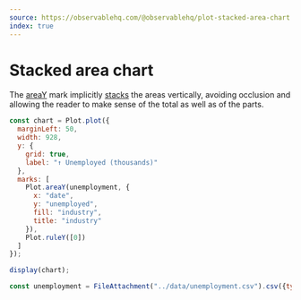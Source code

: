 ```yaml
---
source: https://observablehq.com/@observablehq/plot-stacked-area-chart
index: true
---
```


# Stacked area chart

The [areaY](https://observablehq.com/plot/marks/area) mark implicitly [stacks](https://observablehq.com/plot/features/stack) the areas vertically, avoiding occlusion and allowing the reader to make sense of the total as well as of the parts.

```js echo
const chart = Plot.plot({
  marginLeft: 50,
  width: 928,
  y: {
    grid: true,
    label: "↑ Unemployed (thousands)"
  },
  marks: [
    Plot.areaY(unemployment, {
      x: "date",
      y: "unemployed",
      fill: "industry",
      title: "industry"
    }),
    Plot.ruleY([0])
  ]
});

display(chart);
```

```js echo
const unemployment = FileAttachment("../data/unemployment.csv").csv({typed: true});
```
